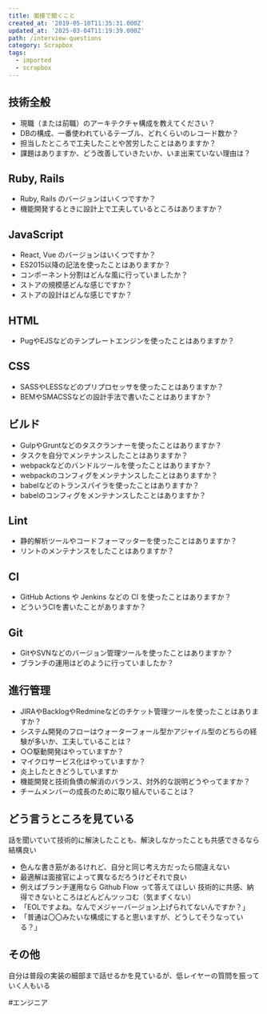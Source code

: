 ```yaml
---
title: 面接で聞くこと
created_at: '2019-05-10T11:35:31.000Z'
updated_at: '2025-03-04T11:19:39.000Z'
path: /interview-questions
category: Scrapbox
tags:
  - imported
  - scrapbox
---
```

## 技術全般
- 現職（または前職）のアーキテクチャ構成を教えてください？
- DBの構成、一番使われているテーブル、どれくらいのレコード数か？
- 担当したところで工夫したことや苦労したことはありますか？
- 課題はありますか、どう改善していきたいか、いま出来ていない理由は？

## Ruby, Rails
- Ruby, Rails のバージョンはいくつですか？ 
- 機能開発するときに設計上で工夫しているところはありますか？

## JavaScript
- React, Vue のバージョンはいくつですか？ 
- ES2015以降の記法を使ったことはありますか？
- コンポーネント分割はどんな風に行っていましたか？
- ストアの規模感どんな感じですか？
- ストアの設計はどんな感じですか？

## HTML
- PugやEJSなどのテンプレートエンジンを使ったことはありますか？

## CSS
- SASSやLESSなどのプリプロセッサを使ったことはありますか？
- BEMやSMACSSなどの設計手法で書いたことはありますか？

## ビルド
- GulpやGruntなどのタスクランナーを使ったことはありますか？
- タスクを自分でメンテナンスしたことはありますか？
- webpackなどのバンドルツールを使ったことはありますか？
- webpackのコンフィグをメンテナンスしたことはありますか？
- babelなどのトランスパイラを使ったことはありますか？
- babelのコンフィグをメンテナンスしたことはありますか？

## Lint
- 静的解析ツールやコードフォーマッターを使ったことはありますか？
- リントのメンテナンスをしたことはありますか？

## CI
- GitHub Actions や Jenkins などの CI を使ったことはありますか？
- どういうCIを書いたことがありますか？

## Git
- GitやSVNなどのバージョン管理ツールを使ったことはありますか？
- ブランチの運用はどのように行っていましたか？

## 進行管理
- JIRAやBacklogやRedmineなどのチケット管理ツールを使ったことはありますか？
- システム開発のフローはウォーターフォール型かアジャイル型のどちらの経験が多いか、工夫していることは？
- ○○駆動開発はやっていますか？
- マイクロサービス化はやっていますか？
- 炎上したときどうしていますか
- 機能開発と技術負債の解消のバランス、対外的な説明どうやってますか？
- チームメンバーの成長のために取り組んでいることは？

## どう言うところを見ている
話を聞いていて技術的に解決したことも、解決しなかったことも共感できるなら結構良い
- 色んな書き筋があるけれど、自分と同じ考え方だったら間違えない
- 最適解は面接官によって異なるだろうけどそれで良い
- 例えばブランチ運用なら Github Flow って答えてほしい
技術的に共感、納得できないところはどんどんツッコむ（気まずくない）
- 「EOLですよね。なんでメジャーバージョン上げられてないんですか？」
- 「普通は〇〇みたいな構成にすると思いますが、どうしてそうなっている？」

## その他
自分は普段の実装の細部まで話せるかを見ているが、低レイヤーの質問を振っていく人もいる

#エンジニア

